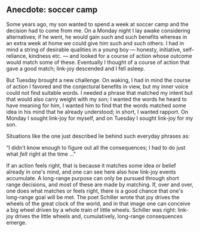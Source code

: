 ## Anecdote: soccer camp 

Some years ago, my son wanted to spend a week at soccer camp and the decision had to come from me. On a Monday night I lay awake considering alternatives; if he went, he would gain such and such benefits whereas in an extra week at home we could give him such and such others. I had in mind a string of desirable qualities in a young boy &mdash; honesty, initiative, self-reliance, kindness etc. &mdash; and looked for a course of action whose outcome would match some of these. Eventually I thought of a course of action that gave a good match; link-joy descended and I fell asleep. 

But Tuesday brought a new challenge. On waking, I had in mind the course of action I favored and the conjectural benefits in view, but my inner voice could not find suitable words. I needed a phrase that matched my intent but that would also carry weight with my son; I wanted the words he heard to have meaning for him, I wanted him to find that the words matched some idea in his mind that he already understood; in short, I wanted rapport. On Monday I sought link-joy for myself, and on Tuesday I sought link-joy for my son. 

Situations like the one just described lie behind such everyday phrases as: 

“I didn't know enough to figure out all the consequences; I had to do just what *felt* right at the time ..."

If an action feels right, that is because it matches some idea or belief already in one's mind, and one can see here also how link-joy events accumulate. A long-range purpose can only be pursued through short range decisions, and most of these are made by matching. If, over and over, one does what matches or feels right, there is a good chance that one's long-range goal will be met. The poet Schiller wrote that joy drives the wheels of the great clock of the world, and in that image one can conceive a big wheel driven by a whole train of little wheels. Schiller was right: link-joy drives the little wheels and, cumulatively, long-range consequences emerge. 

